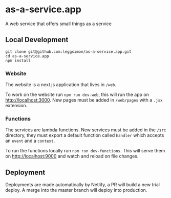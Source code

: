 # as-a-service.app

A web service that offers small things as a service

## Local Development

```
git clone git@github.com:leggsimon/as-a-service.app.git
cd as-a-service.app
npm install
```

### Website

The website is a next.js application that lives in `/web`.

To work on the website run `npm run dev-web`, this will run the app on [http://localhost:3000](http://localhost:3000). New pages must be added in `/web/pages` with a `.jsx` extension.

### Functions

The services are lambda functions. New services must be added in the `/src` directory, they must export a default function called `handler` which accepts an `event` and a `context`.

To run the functions locally run `npm run dev-functions`. This will serve them on [http://localhost:9000](http://localhost:9000) and watch and reload on file changes.

## Deployment

Deployments are made automatically by Netlify, a PR will build a new trial deploy. A merge into the master branch will deploy into production.
